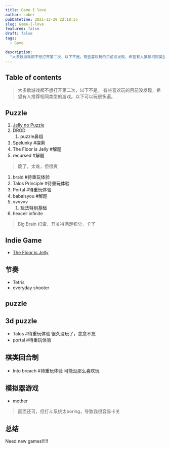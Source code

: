 ```yaml
---
title: Game I love 
author: sober
pubDatetime: 2021-12-29 22:18:35
slug: Game-I-love
featured: false
draft: false
tags:
  - Game

description:
  "大多数游戏都不想打开第二次，以下不是。有些喜欢玩的目前没发现，希望有人推荐相同类型的游戏。以下可以玩很多遍。"
---
```



## Table of contents
> 大多数游戏都不想打开第二次，以下不是。
> 有些喜欢玩的目前没发现，希望有人推荐相同类型的游戏。以下可以玩很多遍。

## Puzzle
1. [Jelly no Puzzle](https://www.douban.com/game/30140705/?dcs=sim#)
2. DROD
   1. puzzle鼻祖
3. Spelunky #探索
4. The Floor is Jelly #解题
5. recursed #解题
> 跪了，太难，但很爽
1. braid #待重玩体验
2. Talos Principle #待重玩体验
3. Portal  #待重玩体验
4. babaisyou #解题
5.  vvvvvv
    1. 玩法特别基础
6.  hexcell infinite
> Big Brain 扫雷，开关得满足积分，卡了


## Indie Game
- [The Floor is Jelly](https://www.douban.com/game/26752681/)


## 节奏
* Tetris
* everyday shooter

## puzzle


## 3d puzzle
* Talos #待重玩体验
    很久没玩了，念念不忘
* portal #待重玩体验

## 棋类回合制
* Into breach #待重玩体验
    可能没那么喜欢玩

## 模拟器游戏 
* mother
> 画面还可，但打斗系统太boring，导致我很容易卡关 

## 总结

Need new games!!!!!
